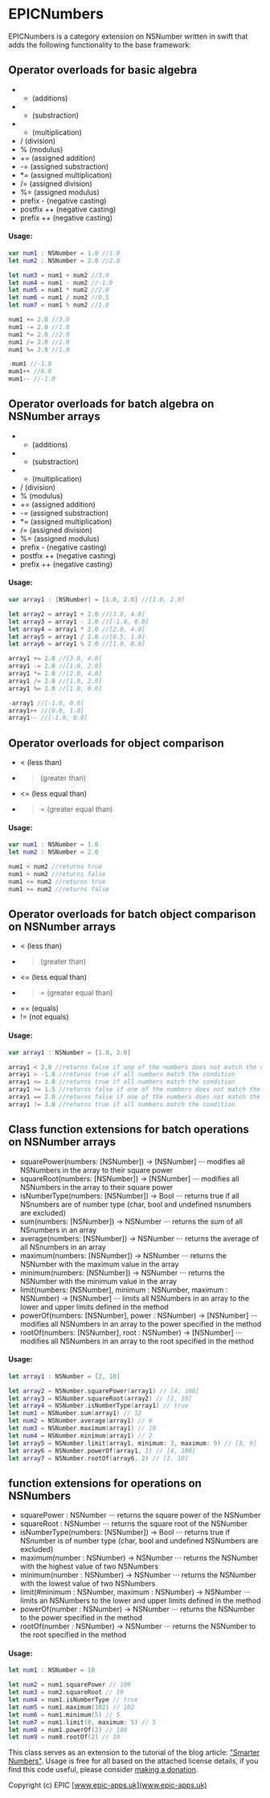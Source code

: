 # EPICNumbers

EPICNumbers is a category extension on NSNumber written in swift that adds the following functionality to the base framework:

Operator overloads for basic algebra
------
* + (additions)
* - (substraction)
* * (multiplication)
* / (division)
* % (modulus)
* += (assigned addition)
* -= (assigned substraction)
* *= (assigned multiplication)
* /= (assigned division)
* %= (assigned modulus)
* prefix - (negative casting)
* postfix ++ (negative casting)
* prefix ++ (negative casting)

#### Usage:
```swift
var num1 : NSNumber = 1.0 //1.0
let num2 : NSNumber = 2.0 //2.0

let num3 = num1 + num2 //3.0
let num4 = num1 - num2 //-1.0
let num5 = num1 * num2 //2.0
let num6 = num1 / num2 //0.5
let num7 = num1 % num2 //1.0

num1 += 2.0 //3.0
num1 -= 2.0 //1.0
num1 *= 2.0 //2.0
num1 /= 2.0 //1.0
num1 %= 2.0 //1.0

-mum1 //-1.0
mum1++ //0.0
mum1-- //-1.0
```

Operator overloads for batch algebra on NSNumber arrays
------
* + (additions)
* - (substraction)
* * (multiplication)
* / (division)
* % (modulus)
* += (assigned addition)
* -= (assigned substraction)
* *= (assigned multiplication)
* /= (assigned division)
* %= (assigned modulus)
* prefix - (negative casting)
* postfix ++ (negative casting)
* prefix ++ (negative casting)

#### Usage:
```swift
var array1 : [NSNumber] = [1.0, 2.0] //[1.0, 2.0]

let array2 = array1 + 2.0 //[3.0, 4.0]
let array3 = array1 - 2.0 //[-1.0, 0.0]
let array4 = array1 * 2.0 //[2.0, 4.0]
let array5 = array1 / 2.0 //[0.5, 1.0]
let array6 = array1 % 2.0 //[1.0, 0.0]

array1 += 2.0 //[3.0, 4.0]
array1 -= 2.0 //[1.0, 2.0]
array1 *= 2.0 //[2.0, 4.0]
array1 /= 2.0 //[1.0, 2.0]
array1 %= 2.0 //[1.0, 0.0]

-array1 //[-1.0, 0.0]
array1++ //[0.0, 1.0]
array1-- //[-1.0, 0.0]
```

Operator overloads for object comparison
------
* < (less than)
* > (greater than)
* <= (less equal than)
* >= (greater equal than)

#### Usage:
```swift
var num1 : NSNumber = 1.0
let num2 : NSNumber = 2.0

num1 < num2 //returns true
num1 > num2 //returns false
num1 <= num2 //returns true
num1 >= num2 //returns false
```

Operator overloads for batch object comparison on NSNumber arrays
------
* < (less than)
* > (greater than)
* <= (less equal than)
* >= (greater equal than)
* == (equals)
* != (not equals)

#### Usage:
```swift
var array1 : NSNumber = [1.0, 2.0]

array1 < 2.0 //returns false if one of the numbers does not match the condition
array1 > -1.0 //returns true if all numbers match the condition
array1 <= 3.0 //returns true if all numbers match the condition
array1 >= 1.5 //returns false if one of the numbers does not match the condition
array1 == 2.0 //returns false if one of the numbers does not match the condition
array1 != 3.0 //returns true if all numbers match the condition
```

Class function extensions for batch operations on NSNumber arrays
------
* squarePower(numbers: [NSNumber]) -> [NSNumber] 
⋅⋅⋅ modifies all NSNumbers in the array to their square power
* squareRoot(numbers: [NSNumber]) -> [NSNumber]
⋅⋅⋅ modifies all NSNumbers in the array to their square power
* isNumberType(numbers: [NSNumber]) -> Bool
⋅⋅⋅ returns true if all NSnumbers are of number type (char, bool and undefined nsnumbers are excluded)
* sum(numbers: [NSNumber]) -> NSNumber
⋅⋅⋅ returns the sum of all NSnumbers in an array
* average(numbers: [NSNumber]) -> NSNumber
⋅⋅⋅ returns the average of all NSnumbers in an array
* maximum(numbers: [NSNumber]) -> NSNumber
⋅⋅⋅ returns the NSNumber with the maximum value in the array
* minimum(numbers: [NSNumber]) -> NSNumber
⋅⋅⋅ returns the NSNumber with the minimum value in the array
* limit(numbers: [NSNumber], minimum : NSNumber, maximum : NSNumber) -> [NSNumber]
⋅⋅⋅ limits all NSNumbers in an array to the lower and upper limits defined in the method
* powerOf(numbers: [NSNumber], power : NSNumber) -> [NSNumber]
⋅⋅⋅ modifies all NSNumbers in an array to the power specified in the method
* rootOf(numbers: [NSNumber], root : NSNumber) -> [NSNumber]
⋅⋅⋅ modifies all NSNumbers in an array to the root specified in the method

#### Usage:
```swift
let array1 : NSNumber = [2, 10]

let array2 = NSNumber.squarePower(array1) // [4, 100]
let array3 = NSNumber.squareRoot(array2) // [2, 10]
let array4 = NSNumber.isNumberType(array1) // true
let num1 = NSNumber.sum(array1) // 12
let num2 = NSNumber.average(array1) // 6
let num3 = NSNumber.maximum(array1) // 10
let num4 = NSNumber.minimum(array1) // 2
let array5 = NSNumber.limit(array1, minimum: 3, maximum: 9) // [3, 9]
let array6 = NSNumber.powerOf(array1, 2) // [4, 100]
let array7 = NSNumber.rootOf(array6, 2) // [2, 10]
```

function extensions for operations on NSNumbers
------
* squarePower : NSNumber 
⋅⋅⋅ returns the square power of the NSNumber
* squareRoot : NSNumber
⋅⋅⋅ returns the square root of the NSNumber
* isNumberType(numbers: [NSNumber]) -> Bool
⋅⋅⋅ returns true if NSnumber is of number type (char, bool and undefined NSNumbers are excluded)
* maximum(number : NSNumber) -> NSNumber
⋅⋅⋅ returns the NSNumber with the highest value of two NSNumbers
* minimum(number : NSNumber) -> NSNumber
⋅⋅⋅ returns the NSNumber with the lowest value of two NSNumbers
* limit(#minimum : NSNumber, maximum : NSNumber) -> NSNumber
⋅⋅⋅ limits an NSNumbers to the lower and upper limits defined in the method
* powerOf(number : NSNumber) -> NSNumber
⋅⋅⋅ returns the NSNumber to the power specified in the method
* rootOf(number : NSNumber) -> NSNumber
⋅⋅⋅ returns the NSNumber to the root specified in the method

#### Usage:
```swift
let num1 : NSNumber = 10

let num2 = num1.squarePower // 100
let num3 = num2.squareRoot // 10
let num4 = num1.isNumberType // true
let num5 = num1.maximum(102) // 102
let num6 = num1.minimum(5) // 5
let num7 = num1.limit(0, maximum: 5) // 5
let num8 = num1.powerOf(2) // 100
let num9 = num8.rootOf(2) // 10
```

This class serves as an extension to the tutorial of the blog article: ["Smarter Numbers"](http://epic-apps.uk/2015/05/04/smarter-numbers/).
Usage is free for all based on the attached license details, if you find this code useful, please consider [making a donation](http://epic-apps.uk/donations/).

Copyright (c) EPIC 
[www.epic-apps.uk](www.epic-apps.uk)



